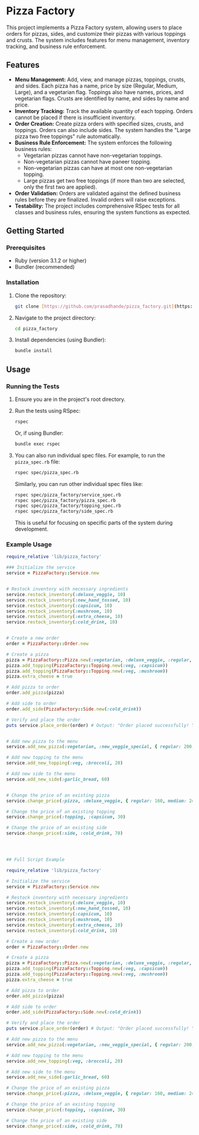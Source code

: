 # Pizza Factory

This project implements a Pizza Factory system, allowing users to place orders for pizzas, sides, and customize their pizzas with various toppings and crusts. The system includes features for menu management, inventory tracking, and business rule enforcement.

## Features

*   **Menu Management:**  Add, view, and manage pizzas, toppings, crusts, and sides.  Each pizza has a name, price by size (Regular, Medium, Large), and a vegetarian flag. Toppings also have names, prices, and vegetarian flags. Crusts are identified by name, and sides by name and price.
*   **Inventory Tracking:**  Track the available quantity of each topping.  Orders cannot be placed if there is insufficient inventory.
*   **Order Creation:** Create pizza orders with specified sizes, crusts, and toppings.  Orders can also include sides.  The system handles the "Large pizza two free toppings" rule automatically.
*   **Business Rule Enforcement:** The system enforces the following business rules:
    *   Vegetarian pizzas cannot have non-vegetarian toppings.
    *   Non-vegetarian pizzas cannot have paneer topping.
    *   Non-vegetarian pizzas can have at most one non-vegetarian topping.
    *   Large pizzas get two free toppings (if more than two are selected, only the first two are applied).
*   **Order Validation:**  Orders are validated against the defined business rules before they are finalized.  Invalid orders will raise exceptions.
*   **Testability:** The project includes comprehensive RSpec tests for all classes and business rules, ensuring the system functions as expected.

## Getting Started

### Prerequisites

*   Ruby (version 3.1.2 or higher)
*   Bundler (recommended)

### Installation

1.  Clone the repository:

    ```bash
    git clone [https://github.com/prasadhande/pizza_factory.git](https://www.google.com/search?q=https://github.com/YOUR_USERNAME/pizza_factory.git)  # Replace with your repo URL
    ```

2.  Navigate to the project directory:

    ```bash
    cd pizza_factory
    ```

3.  Install dependencies (using Bundler):

    ```bash
    bundle install
    ```

## Usage

### Running the Tests

1.  Ensure you are in the project's root directory.
2.  Run the tests using RSpec:

    ```bash
    rspec
    ```

    Or, if using Bundler:

    ```bash
    bundle exec rspec
    ```

3. You can also run individual spec files. For example, to run the `pizza_spec.rb` file:

    ```bash
    rspec spec/pizza_spec.rb
    ```

    Similarly, you can run other individual spec files like:

    ```bash
    rspec spec/pizza_factory/service_spec.rb
    rspec spec/pizza_factory/pizza_spec.rb
    rspec spec/pizza_factory/topping_spec.rb
    rspec spec/pizza_factory/side_spec.rb

    ```

    This is useful for focusing on specific parts of the system during development.


### Example Usage 

```ruby
require_relative 'lib/pizza_factory'

### Initialize the service
service = PizzaFactory::Service.new


# Restock inventory with necessary ingredients
service.restock_inventory(:deluxe_veggie, 10)
service.restock_inventory(:new_hand_tossed, 10)
service.restock_inventory(:capsicum, 10)
service.restock_inventory(:mushroom, 10)
service.restock_inventory(:extra_cheese, 10)
service.restock_inventory(:cold_drink, 10)


# Create a new order
order = PizzaFactory::Order.new

# Create a pizza
pizza = PizzaFactory::Pizza.new(:vegetarian, :deluxe_veggie, :regular, :new_hand_tossed)
pizza.add_topping(PizzaFactory::Topping.new(:veg, :capsicum))
pizza.add_topping(PizzaFactory::Topping.new(:veg, :mushroom))
pizza.extra_cheese = true

# Add pizza to order
order.add_pizza(pizza)

# Add side to order
order.add_side(PizzaFactory::Side.new(:cold_drink))

# Verify and place the order
puts service.place_order(order) # Output: "Order placed successfully! Your total is Rs. 295."


# Add new pizza to the menu
service.add_new_pizza(:vegetarian, :new_veggie_special, { regular: 200, medium: 300, large: 400 })

# Add new topping to the menu
service.add_new_topping(:veg, :broccoli, 20)

# Add new side to the menu
service.add_new_side(:garlic_bread, 60)


# Change the price of an existing pizza
service.change_price(:pizza, :deluxe_veggie, { regular: 160, medium: 240, large: 320 })

# Change the price of an existing topping
service.change_price(:topping, :capsicum, 30)

# Change the price of an existing side
service.change_price(:side, :cold_drink, 70)




## Full Script Example

require_relative 'lib/pizza_factory'

# Initialize the service
service = PizzaFactory::Service.new

# Restock inventory with necessary ingredients
service.restock_inventory(:deluxe_veggie, 10)
service.restock_inventory(:new_hand_tossed, 10)
service.restock_inventory(:capsicum, 10)
service.restock_inventory(:mushroom, 10)
service.restock_inventory(:extra_cheese, 10)
service.restock_inventory(:cold_drink, 10)

# Create a new order
order = PizzaFactory::Order.new

# Create a pizza
pizza = PizzaFactory::Pizza.new(:vegetarian, :deluxe_veggie, :regular, :new_hand_tossed)
pizza.add_topping(PizzaFactory::Topping.new(:veg, :capsicum))
pizza.add_topping(PizzaFactory::Topping.new(:veg, :mushroom))
pizza.extra_cheese = true

# Add pizza to order
order.add_pizza(pizza)

# Add side to order
order.add_side(PizzaFactory::Side.new(:cold_drink))

# Verify and place the order
puts service.place_order(order) # Output: "Order placed successfully! Your total is Rs. 295."

# Add new pizza to the menu
service.add_new_pizza(:vegetarian, :new_veggie_special, { regular: 200, medium: 300, large: 400 })

# Add new topping to the menu
service.add_new_topping(:veg, :broccoli, 20)

# Add new side to the menu
service.add_new_side(:garlic_bread, 60)

# Change the price of an existing pizza
service.change_price(:pizza, :deluxe_veggie, { regular: 160, medium: 240, large: 320 })

# Change the price of an existing topping
service.change_price(:topping, :capsicum, 30)

# Change the price of an existing side
service.change_price(:side, :cold_drink, 70)
